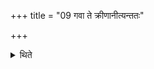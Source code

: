 +++
title = "09 गवा ते क्रीणानीत्यन्ततः"

+++

<details><summary>थिते</summary>

गवा ते क्रीणानीत्यन्ततः ९
</details>
